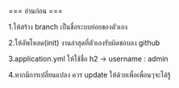 === อ่านก่อน ===

1.ให้สร้าง branch เป็นชื่อระบบย่อยของตัวเอง

2.ให้อัพโหลด(init) งานล่าสุดที่ตัวเองรับผิดชอบลง github

3.application.yml ให้ใช้ชื่อ h2 -> username : admin 

4.หากมีการเปลี่ยนแปลง ควร update ให้ด้วยเพื่อเพื่อนๆจะได้รู้

